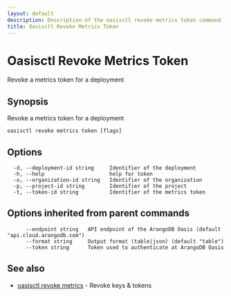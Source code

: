 ```yaml
---
layout: default
description: Description of the oasisctl revoke metrics token command
title: Oasisctl Revoke Metrics Token
---
```

# Oasisctl Revoke Metrics Token

Revoke a metrics token for a deployment

## Synopsis

Revoke a metrics token for a deployment

```
oasisctl revoke metrics token [flags]
```

## Options

```
  -d, --deployment-id string     Identifier of the deployment
  -h, --help                     help for token
  -o, --organization-id string   Identifier of the organization
  -p, --project-id string        Identifier of the project
  -t, --token-id string          Identifier of the metrics token
```

## Options inherited from parent commands

```
      --endpoint string   API endpoint of the ArangoDB Oasis (default "api.cloud.arangodb.com")
      --format string     Output format (table|json) (default "table")
      --token string      Token used to authenticate at ArangoDB Oasis
```

## See also

* [oasisctl revoke metrics](oasisctl-revoke-metrics.html)	 - Revoke keys & tokens

